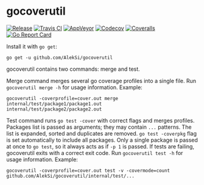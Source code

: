 # gocoverutil

[![Release](https://github-release-version.herokuapp.com/github/AlekSi/gocoverutil/release.svg?style=flat)](https://github.com/AlekSi/gocoverutil/releases/latest)
[![Travis CI](https://travis-ci.org/AlekSi/gocoverutil.svg?branch=master)](https://travis-ci.org/AlekSi/gocoverutil)
[![AppVeyor](https://ci.appveyor.com/api/projects/status/bxcbywwapyvsprju/branch/master?svg=true)](https://ci.appveyor.com/project/AlekSi/gocoverutil)
[![Codecov](https://codecov.io/gh/AlekSi/gocoverutil/branch/master/graph/badge.svg)](https://codecov.io/gh/AlekSi/gocoverutil)
[![Coveralls](https://coveralls.io/repos/github/AlekSi/gocoverutil/badge.svg?branch=master)](https://coveralls.io/github/AlekSi/gocoverutil)
[![Go Report Card](https://goreportcard.com/badge/AlekSi/gocoverutil)](https://goreportcard.com/report/AlekSi/gocoverutil)


Install it with `go get`:
```
go get -u github.com/AlekSi/gocoverutil
```

gocoverutil contains two commands: merge and test.

Merge command merges several go coverage profiles into a single file.
Run `gocoverutil merge -h` for usage information. Example:
```
gocoverutil -coverprofile=cover.out merge internal/test/package1/package1.out internal/test/package2/package2.out
```

Test command runs `go test -cover` with correct flags and merges profiles.
Packages list is passed as arguments; they may contain `...` patterns.
The list is expanded, sorted and duplicates are removed.
`go test -coverpkg` flag is set automatically to include all packages.
Only a single package is passed at once to `go test`, so it always acts as if `-p 1` is passed.
If tests are failing, gocoverutil exits with a correct exit code.
Run `gocoverutil test -h` for usage information. Example:
```
gocoverutil -coverprofile=cover.out test -v -covermode=count github.com/AlekSi/gocoverutil/internal/test/...
```
